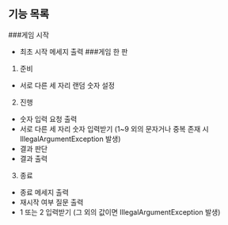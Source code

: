 ## 기능 목록
###게임 시작
* 최초 시작 메세지 출력
###게임 한 판
1. 준비
* 서로 다른 세 자리 랜덤 숫자 설정
2. 진행
* 숫자 입력 요청 출력
* 서로 다른 세 자리 숫자 입력받기 (1~9 외의 문자거나 중복 존재 시 IllegalArgumentException 발생)
* 결과 판단
* 결과 출력
3. 종료
* 종료 메세지 출력
* 재시작 여부 질문 출력
* 1 또는 2 입력받기 (그 외의 값이면 IllegalArgumentException 발생)